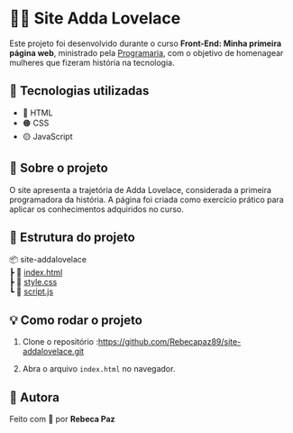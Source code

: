 # 👩‍💻 Site Adda Lovelace

Este projeto foi desenvolvido durante o curso **Front-End: Minha primeira página web**, ministrado pela [Programaria](https://www.programaria.org/), com o objetivo de homenagear mulheres que fizeram história na tecnologia.

## 🚀 Tecnologias utilizadas

- 🔴 HTML
- 🟠 CSS
- 🟡 JavaScript

## 📄 Sobre o projeto

O site apresenta a trajetória de Adda Lovelace, considerada a primeira programadora da história. A página foi criada como exercício prático para aplicar os conhecimentos adquiridos no curso.

## 📁 Estrutura do projeto

📦 site-addalovelace  
┣ 📜 [index.html](https://github.com/Rebecapaz89/site-addalovelace/blob/main/index.html)  
┣ 📜 [style.css](https://github.com/Rebecapaz89/site-addalovelace/blob/main/style.css)  
┗ 📜 [script.js](https://github.com/Rebecapaz89/site-addalovelace/blob/main/script.js)

## 💡 Como rodar o projeto

1. Clone o repositório :https://github.com/Rebecapaz89/site-addalovelace.git

3. Abra o arquivo `index.html` no navegador.

## 👧 Autora

Feito com 💜 por **Rebeca Paz**


